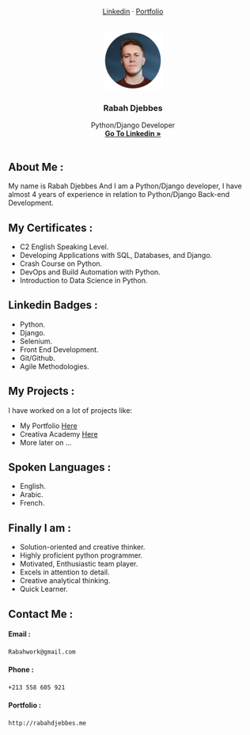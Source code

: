 <p align="center">
    <a href="https://www.linkedin.com/in/rabahdjebbes/">Linkedin</a>
    ·
    <a href="http://rabahdjebbes.me/">Portfolio</a>
 </p>


<!-- https://www.opengis.ch/wp-content/uploads/2020/04/django-python-logo-e1588009010920.png ->
<!-- PROJECT LOGO -->
<br />
<div align="center">
  <img src="pic.png" alt="Logo" width="120px" height="120px">
  <h3 align="center">Rabah Djebbes</h3>

  <p align="center">
    Python/Django Developer
    <br />
    <a href="https://www.linkedin.com/in/rabahdjebbes/"><strong>Go To Linkedin »</strong></a>
    <br />
    <br />
</div>


<!-- ABOUT THE PROJECT -->
## About Me :
My name is Rabah Djebbes And I am a Python/Django developer, I have almost 4 years of experience in relation to Python/Django Back-end Development.

## My Certificates :
- C2 English Speaking Level.
- Developing Applications with SQL, Databases, and Django.
- Crash Course on Python.
- DevOps and Build Automation with Python.
- Introduction to Data Science in Python.

## Linkedin Badges :
- Python.
- Django.
- Selenium.
- Front End Development.
- Git/Github.
- Agile Methodologies.

## My Projects :
I have worked on a lot of projects like:
- My Portfolio <a href="http://rabahdjebbes.me/">Here</a>
- Creativa Academy <a href="https://creativa-academy.com/">Here</a>
- More later on ...

## Spoken Languages :
- English.
- Arabic.
- French.

## Finally I am :
- Solution-oriented and creative thinker.
- Highly proficient python programmer.
- Motivated, Enthusiastic team player.
- Excels in attention to detail.
- Creative analytical thinking.
- Quick Learner.

## Contact Me :
#### Email : 
```sh
Rabahwork@gmail.com
```
#### Phone : 
```sh
+213 558 605 921
```
#### Portfolio : 
```sh
http://rabahdjebbes.me
```
